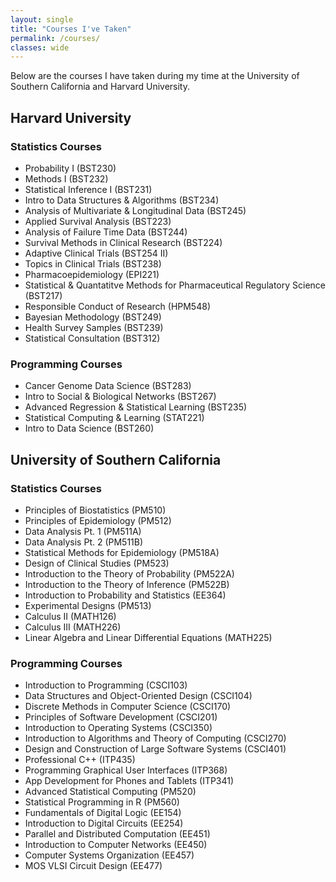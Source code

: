 ```yaml
---
layout: single
title: "Courses I've Taken"
permalink: /courses/
classes: wide
---
```


Below are the courses I have taken during my time at the University of Southern California and Harvard University.

## Harvard University

### Statistics Courses

-	Probability I (BST230)
-	Methods I (BST232)
-	Statistical Inference I (BST231)
-	Intro to Data Structures & Algorithms (BST234)
-	Analysis of Multivariate & Longitudinal Data (BST245)
-	Applied Survival Analysis (BST223)
-	Analysis of Failure Time Data (BST244)
-   Survival Methods in Clinical Research (BST224)
-	Adaptive Clinical Trials (BST254 II)
-	Topics in Clinical Trials (BST238)
-	Pharmacoepidemiology (EPI221)
-	Statistical & Quantatitve Methods for Pharmaceutical Regulatory Science (BST217)
-	Responsible Conduct of Research (HPM548)
-	Bayesian Methodology (BST249)
-	Health Survey Samples (BST239)
-	Statistical Consultation (BST312)

### Programming Courses

-	Cancer Genome Data Science (BST283)
-	Intro to Social & Biological Networks (BST267)
-	Advanced Regression & Statistical Learning (BST235)
-	Statistical Computing & Learning (STAT221)
-	Intro to Data Science (BST260)


## University of Southern California

### Statistics Courses

-	Principles of Biostatistics (PM510)
-	Principles of Epidemiology (PM512)
-	Data Analysis Pt. 1 (PM511A)
-	Data Analysis Pt. 2 (PM511B)
-	Statistical Methods for Epidemiology (PM518A)
-	Design of Clinical Studies (PM523)
-	Introduction to the Theory of Probability (PM522A)
-	Introduction to the Theory of Inference (PM522B)
-	Introduction to Probability and Statistics (EE364)
-	Experimental Designs (PM513)
-	Calculus II (MATH126)
-	Calculus III (MATH226)
-	Linear Algebra and Linear Differential Equations (MATH225)

### Programming Courses

-	Introduction to Programming (CSCI103)
-	Data Structures and Object-Oriented Design (CSCI104)
-	Discrete Methods in Computer Science (CSCI170)
-	Principles of Software Development (CSCI201)
-	Introduction to Operating Systems (CSCI350)
-	Introduction to Algorithms and Theory of Computing (CSCI270)
-	Design and Construction of Large Software Systems (CSCI401)
-	Professional C++ (ITP435)
-	Programming Graphical User Interfaces (ITP368)
- 	App Development for Phones and Tablets (ITP341)
-	Advanced Statistical Computing (PM520)
-	Statistical Programming in R (PM560)
-	Fundamentals of Digital Logic (EE154)
-	Introduction to Digital Circuits (EE254)
-	Parallel and Distributed Computation (EE451)
-	Introduction to Computer Networks (EE450)
-	Computer Systems Organization (EE457)
- 	MOS VLSI Circuit Design (EE477)



